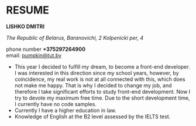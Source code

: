 # RESUME

 **LISHKO DMITRI**

*The Republic of Belarus, Baranovichi, 2 Kolpenicki per, 4*

phone number **+375297264900**  
email: <pumpkin@tut.by> 

* This year I decided to fulfill my dream, to become a front-end developer. 
I was interested in this direction since my school years, however, by coincidence, 
my real work is not at all connected with this, which does not make me happy. 
That is why I decided to change my job, and therefore I take significant efforts 
to study front-end development. Now I try to devote my maximum free time.
Due to the short development time, I currently have no code samples.
* Currently I have a higher education in law.
* Knowledge of English at the B2 level assessed by the IELTS test.
